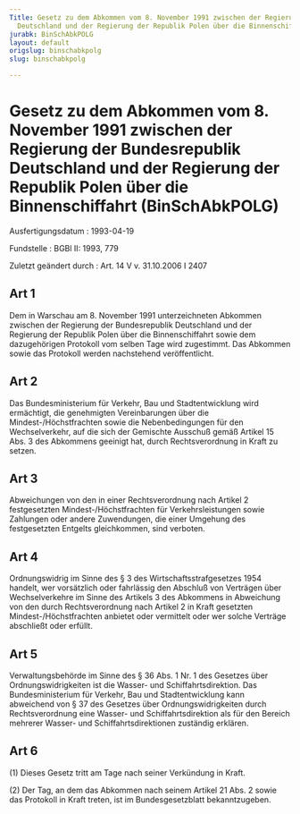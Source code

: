 ```yaml
---
Title: Gesetz zu dem Abkommen vom 8. November 1991 zwischen der Regierung der Bundesrepublik
  Deutschland und der Regierung der Republik Polen über die Binnenschiffahrt
jurabk: BinSchAbkPOLG
layout: default
origslug: binschabkpolg
slug: binschabkpolg

---
```


# Gesetz zu dem Abkommen vom 8. November 1991 zwischen der Regierung der Bundesrepublik Deutschland und der Regierung der Republik Polen über die Binnenschiffahrt (BinSchAbkPOLG)

Ausfertigungsdatum
:   1993-04-19

Fundstelle
:   BGBl II: 1993, 779

Zuletzt geändert durch
:   Art. 14 V v. 31.10.2006 I 2407


## Art 1

Dem in Warschau am 8. November 1991 unterzeichneten Abkommen zwischen
der Regierung der Bundesrepublik Deutschland und der Regierung der
Republik Polen über die Binnenschiffahrt sowie dem dazugehörigen
Protokoll vom selben Tage wird zugestimmt. Das Abkommen sowie das
Protokoll werden nachstehend veröffentlicht.


## Art 2

Das Bundesministerium für Verkehr, Bau und Stadtentwicklung wird
ermächtigt, die genehmigten Vereinbarungen über die
Mindest-/Höchstfrachten sowie die Nebenbedingungen für den
Wechselverkehr, auf die sich der Gemischte Ausschuß gemäß Artikel 15
Abs. 3 des Abkommens geeinigt hat, durch Rechtsverordnung in Kraft zu
setzen.


## Art 3

Abweichungen von den in einer Rechtsverordnung nach Artikel 2
festgesetzten Mindest-/Höchstfrachten für Verkehrsleistungen sowie
Zahlungen oder andere Zuwendungen, die einer Umgehung des
festgesetzten Entgelts gleichkommen, sind verboten.


## Art 4

Ordnungswidrig im Sinne des § 3 des Wirtschaftsstrafgesetzes 1954
handelt, wer vorsätzlich oder fahrlässig den Abschluß von Verträgen
über Wechselverkehre im Sinne des Artikels 3 des Abkommens in
Abweichung von den durch Rechtsverordnung nach Artikel 2 in Kraft
gesetzten Mindest-/Höchstfrachten anbietet oder vermittelt oder wer
solche Verträge abschließt oder erfüllt.


## Art 5

Verwaltungsbehörde im Sinne des § 36 Abs. 1 Nr. 1 des Gesetzes über
Ordnungswidrigkeiten ist die Wasser- und Schiffahrtsdirektion. Das
Bundesministerium für Verkehr, Bau und Stadtentwicklung kann
abweichend von § 37 des Gesetzes über Ordnungswidrigkeiten durch
Rechtsverordnung eine Wasser- und Schiffahrtsdirektion als für den
Bereich mehrerer Wasser- und Schiffahrtsdirektionen zuständig
erklären.


## Art 6

(1) Dieses Gesetz tritt am Tage nach seiner Verkündung in Kraft.

(2) Der Tag, an dem das Abkommen nach seinem Artikel 21 Abs. 2 sowie
das Protokoll in Kraft treten, ist im Bundesgesetzblatt
bekanntzugeben.

